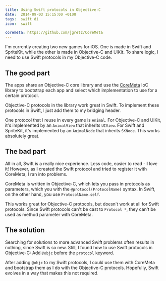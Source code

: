 ```yaml
---
title: Using Swift protocols in Objective-C
date:  2014-09-03 15:15:00 +0100
tags:  swift di
icon:  swift

coremeta: https://github.com/jgretz/CoreMeta
---
```


I'm currently creating two new games for iOS. One is made in Swift and SpriteKit,
while the other is made in Objective-C and UIKit. To share logic, I need to use
Swift protocols in my Objective-C code.


## The good part

The apps share an Objective-C core library and use the [CoreMeta]({{page.coremeta}}) 
IoC library to bootstrap each app and select which implementation to use for a
certain protocol.

Objective-C protocols in the library work great in Swift. To implement these protocols
in Swift, I just add them to my bridging header.

One protocol that I reuse in every game is `Animal`. For Objective-C and UIKit, it's 
implemented by an `AnimalView` that inherits `UIView`. For Swift and SpriteKit, it's
implemented by an `AnimalNode` that inherits `SKNode`. This works absolutely great.


## The bad part

All in all, Swift is a really nice experience. Less code, easier to read - I love it!
However,  as I created the Swift protocol and tried to register it with CoreMeta, I
ran into problems.

CoreMeta is written in Objective-C, which lets you pass in protocols as parameters,
which you with the `@protocol(ProtocolName)` syntax. In Swift, on the other hand, you
use `ProtocolName.self`.

This works great for Objective-C protocols, but doesn't work at all for Swift
protocols. Since Swift protocols can't be cast to `Protocol *`, they can't be
used as method parameter with CoreMeta.


## The solution

Searching for solutions to more advanced Swift problems often results in nothing,
since Swift is so new. Still, I found how to use Swift protocols in Objective-C:
Add `@objc` before the `protocol` keyword.

After adding `@objc` to my Swift protocols, I could use them with CoreMeta and
bootstrap them as I do with the Objective-C protocols. Hopefully, Swift evolves
in a way that makes this not required.


